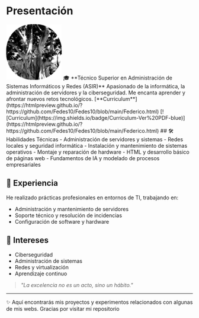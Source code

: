 # Presentación

<img src="Mi Logo Redondo.png" alt="Mi Logo" width="150"/>
🎓 **Técnico Superior en Administración de Sistemas Informáticos y Redes (ASIR)**  
Apasionado de la informática, la administración de servidores y la ciberseguridad. Me encanta aprender y afrontar nuevos retos tecnológicos.
[**Curriculum**](https://htmlpreview.github.io/?https://github.com/Fedes10/Fedes10/blob/main/Federico.html)
[![Curriculum](https://img.shields.io/badge/Curriculum-Ver%20PDF-blue)](https://htmlpreview.github.io/?https://github.com/Fedes10/Fedes10/blob/main/Federico.html)
## 🛠️ Habilidades Técnicas  
- Administración de servidores y sistemas  
- Redes locales y seguridad informática  
- Instalación y mantenimiento de sistemas operativos  
- Montaje y reparación de hardware  
- HTML y desarrollo básico de páginas web  
- Fundamentos de IA y modelado de procesos empresariales  

## 💼 Experiencia  
He realizado prácticas profesionales en entornos de TI, trabajando en:  
- Administración y mantenimiento de servidores  
- Soporte técnico y resolución de incidencias  
- Configuración de software y hardware  

## 🌱 Intereses  
- Ciberseguridad  
- Administración de sistemas  
- Redes y virtualización  
- Aprendizaje continuo  

> _"La excelencia no es un acto, sino un hábito."_  

---
✨ Aquí encontrarás mis proyectos y experimentos relacionados con algunas de mis webs. Gracias por visitar mi repositorio


